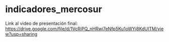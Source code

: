 # indicadores_mercosur

Link al video de presentación final: https://drive.google.com/file/d/1VcRiPQ_nHRwi7eNfp5Ku1oWYj8KdUITM/view?usp=sharing
